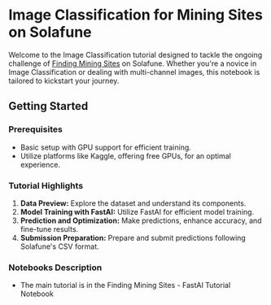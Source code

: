 # Image Classification for Mining Sites on Solafune

Welcome to the Image Classification tutorial designed to tackle the ongoing challenge of [Finding Mining Sites](https://solafune.com/competitions/58406cd6-c3bb-4f7a-85c7-c5a1ad67ca03) on Solafune. Whether you're a novice in Image Classification or dealing with multi-channel images, this notebook is tailored to kickstart your journey.

## Getting Started

### Prerequisites

- Basic setup with GPU support for efficient training.
- Utilize platforms like Kaggle, offering free GPUs, for an optimal experience.

### Tutorial Highlights

1. **Data Preview:** Explore the dataset and understand its components.
2. **Model Training with FastAI:** Utilize FastAI for efficient model training.
3. **Prediction and Optimization:** Make predictions, enhance accuracy, and fine-tune results.
4. **Submission Preparation:** Prepare and submit predictions following Solafune's CSV format.

### Notebooks Description

- The main tutorial is in the Finding Mining Sites - FastAI Tutorial Notebook